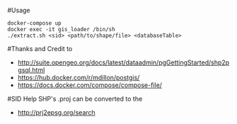 #Usage
```
docker-compose up
docker exec -it gis_loader /bin/sh
./extract.sh <sid> <path/to/shape/file> <databaseTable>
```

#Thanks and Credit to
- http://suite.opengeo.org/docs/latest/dataadmin/pgGettingStarted/shp2pgsql.html
- https://hub.docker.com/r/mdillon/postgis/
- https://docs.docker.com/compose/compose-file/

#SID Help 
SHP's .proj can be converted to the <sid>
- http://prj2epsg.org/search

